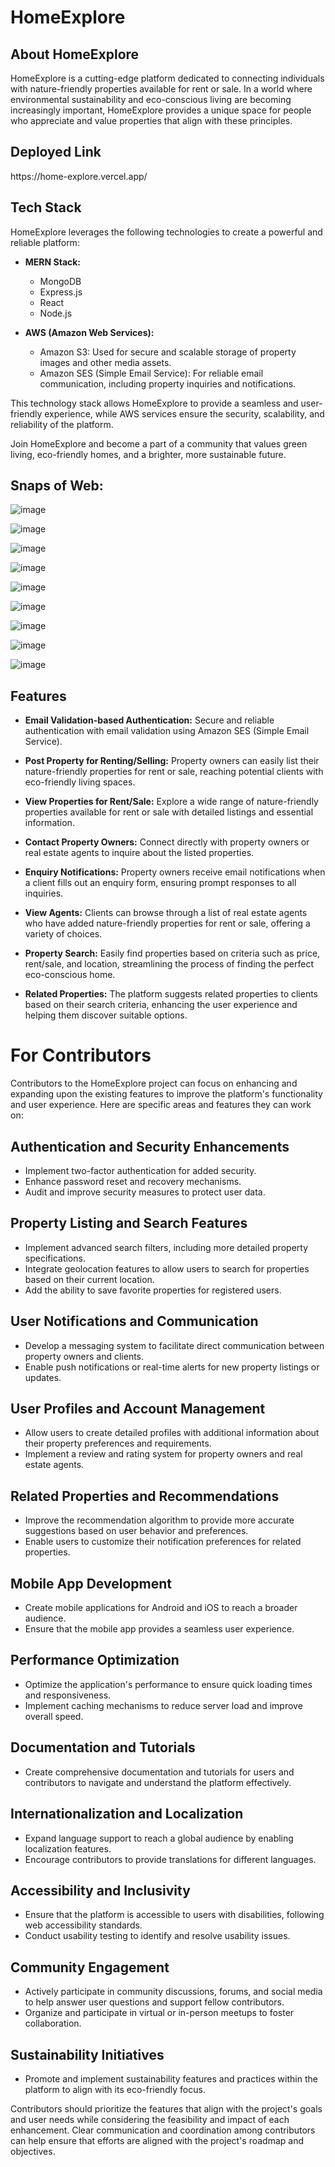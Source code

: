# HomeExplore


## About HomeExplore

HomeExplore is a cutting-edge platform dedicated to connecting individuals with nature-friendly properties available for rent or sale. In a world where environmental sustainability and eco-conscious living are becoming increasingly important, HomeExplore provides a unique space for people who appreciate and value properties that align with these principles.

<h2>Deployed Link</h2>
https://home-explore.vercel.app/

## Tech Stack

HomeExplore leverages the following technologies to create a powerful and reliable platform:

- **MERN Stack:** 
  - MongoDB
  - Express.js
  - React
  - Node.js

- **AWS (Amazon Web Services):**
  - Amazon S3: Used for secure and scalable storage of property images and other media assets.
  - Amazon SES (Simple Email Service): For reliable email communication, including property inquiries and notifications.

This technology stack allows HomeExplore to provide a seamless and user-friendly experience, while AWS services ensure the security, scalability, and reliability of the platform.

Join HomeExplore and become a part of a community that values green living, eco-friendly homes, and a brighter, more sustainable future.

## Snaps of Web:

![image](https://github.com/Shounmay/HomeExplore/assets/90774417/ad4f0860-5d00-4a01-9beb-459f08352d67)

![image](https://github.com/Shounmay/HomeExplore/assets/90774417/106de201-ad8a-4346-8b31-0be3b6491f20)

![image](https://github.com/Shounmay/HomeExplore/assets/90774417/d67f937a-8f5e-4104-99cc-baa011d4cdf0)

![image](https://github.com/Shounmay/HomeExplore/assets/90774417/8fce619c-3072-4d9b-85c9-0a0a77558cfd)

![image](https://github.com/Shounmay/HomeExplore/assets/90774417/62adcf8b-449d-4a2b-9728-77ac575c396c)

![image](https://github.com/Shounmay/HomeExplore/assets/90774417/cc17ed2e-098f-49ce-8de9-073bf97af913)

![image](https://github.com/Shounmay/HomeExplore/assets/90774417/7ddbd8c3-7032-4635-8471-ef73fe2eae93)

![image](https://github.com/Shounmay/HomeExplore/assets/90774417/e542d582-9c68-45f7-a861-aa97ea87008d)

![image](https://github.com/Shounmay/HomeExplore/assets/90774417/912940c7-800e-4549-b1df-97c3b2507e0e)


## Features

- **Email Validation-based Authentication:** Secure and reliable authentication with email validation using Amazon SES (Simple Email Service).

- **Post Property for Renting/Selling:** Property owners can easily list their nature-friendly properties for rent or sale, reaching potential clients with eco-friendly living spaces.

- **View Properties for Rent/Sale:** Explore a wide range of nature-friendly properties available for rent or sale with detailed listings and essential information.

- **Contact Property Owners:** Connect directly with property owners or real estate agents to inquire about the listed properties.

- **Enquiry Notifications:** Property owners receive email notifications when a client fills out an enquiry form, ensuring prompt responses to all inquiries.

- **View Agents:** Clients can browse through a list of real estate agents who have added nature-friendly properties for rent or sale, offering a variety of choices.

- **Property Search:** Easily find properties based on criteria such as price, rent/sale, and location, streamlining the process of finding the perfect eco-conscious home.

- **Related Properties:** The platform suggests related properties to clients based on their search criteria, enhancing the user experience and helping them discover suitable options.

# For Contributors

Contributors to the HomeExplore project can focus on enhancing and expanding upon the existing features to improve the platform's functionality and user experience. Here are specific areas and features they can work on:

## Authentication and Security Enhancements

- Implement two-factor authentication for added security.
- Enhance password reset and recovery mechanisms.
- Audit and improve security measures to protect user data.

## Property Listing and Search Features

- Implement advanced search filters, including more detailed property specifications.
- Integrate geolocation features to allow users to search for properties based on their current location.
- Add the ability to save favorite properties for registered users.

## User Notifications and Communication

- Develop a messaging system to facilitate direct communication between property owners and clients.
- Enable push notifications or real-time alerts for new property listings or updates.

## User Profiles and Account Management

- Allow users to create detailed profiles with additional information about their property preferences and requirements.
- Implement a review and rating system for property owners and real estate agents.

## Related Properties and Recommendations

- Improve the recommendation algorithm to provide more accurate suggestions based on user behavior and preferences.
- Enable users to customize their notification preferences for related properties.

## Mobile App Development

- Create mobile applications for Android and iOS to reach a broader audience.
- Ensure that the mobile app provides a seamless user experience.

## Performance Optimization

- Optimize the application's performance to ensure quick loading times and responsiveness.
- Implement caching mechanisms to reduce server load and improve overall speed.

## Documentation and Tutorials

- Create comprehensive documentation and tutorials for users and contributors to navigate and understand the platform effectively.

## Internationalization and Localization

- Expand language support to reach a global audience by enabling localization features.
- Encourage contributors to provide translations for different languages.

## Accessibility and Inclusivity

- Ensure that the platform is accessible to users with disabilities, following web accessibility standards.
- Conduct usability testing to identify and resolve usability issues.

## Community Engagement

- Actively participate in community discussions, forums, and social media to help answer user questions and support fellow contributors.
- Organize and participate in virtual or in-person meetups to foster collaboration.

## Sustainability Initiatives

- Promote and implement sustainability features and practices within the platform to align with its eco-friendly focus.

Contributors should prioritize the features that align with the project's goals and user needs while considering the feasibility and impact of each enhancement. Clear communication and coordination among contributors can help ensure that efforts are aligned with the project's roadmap and objectives.
